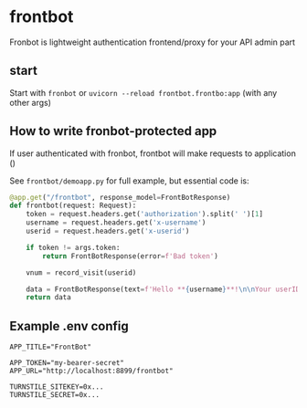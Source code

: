 # frontbot

Fronbot is lightweight authentication frontend/proxy for your API admin part

## start
Start with `fronbot` or  `uvicorn --reload frontbot.frontbo:app` (with any other args)

## How to write fronbot-protected app

If user authenticated with fronbot, frontbot will make requests to application ()

See `frontbot/demoapp.py` for full example, but essential code is:
~~~python
@app.get("/frontbot", response_model=FrontBotResponse)
def frontbot(request: Request):
    token = request.headers.get('authorization').split(' ')[1]
    username = request.headers.get('x-username')
    userid = request.headers.get('x-userid')

    if token != args.token:
        return FrontBotResponse(error=f'Bad token')

    vnum = record_visit(userid)

    data = FrontBotResponse(text=f'Hello **{username}**!\n\nYour userID is {userid}\n\nThis is your visit #{vnum}')
    return data
~~~

## Example .env config
~~~
APP_TITLE="FrontBot"

APP_TOKEN="my-bearer-secret"
APP_URL="http://localhost:8899/frontbot"

TURNSTILE_SITEKEY=0x...
TURNSTILE_SECRET=0x...
~~~